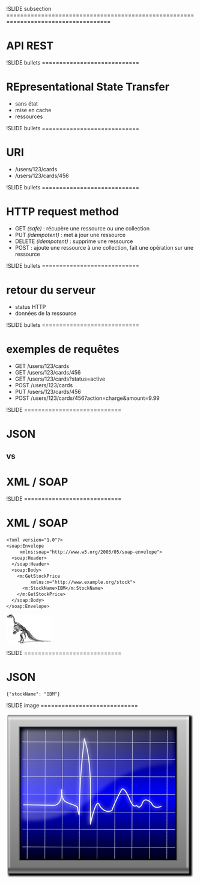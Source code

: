 !SLIDE subsection ====================================================================================

# API REST


!SLIDE bullets ============================

# REpresentational State Transfer

* sans état
* mise en cache
* ressources

!SLIDE bullets ============================

# URI

* /users/123/cards
* /users/123/cards/456

!SLIDE bullets ============================

# HTTP request method

* GET _(safe)_ : récupère une ressource ou une collection
* PUT _(idempotent)_ : met à jour une ressource
* DELETE _(idempotent)_ : supprime une ressource
* POST : ajoute une ressource à une collection, fait une opération sur une ressource

!SLIDE bullets ============================

# retour du serveur

* status HTTP
* données de la ressource

!SLIDE bullets ============================

# exemples de requêtes

* GET /users/123/cards
* GET /users/123/cards/456
* GET /users/123/cards?status=active
* POST /users/123/cards
* PUT /users/123/cards/456
* POST /users/123/cards/456?action=charge&amount=9.99



!SLIDE ============================

# JSON
## vs
# XML / SOAP

!SLIDE ============================

# XML / SOAP

    <?xml version="1.0"?>
    <soap:Envelope
         xmlns:soap="http://www.w3.org/2003/05/soap-envelope">
      <soap:Header>
      </soap:Header>
      <soap:Body>
        <m:GetStockPrice
             xmlns:m="http://www.example.org/stock">
          <m:StockName>IBM</m:StockName>
        </m:GetStockPrice>
      </soap:Body>
    </soap:Envelope>

![](dinosaure-minuscule.png)

!SLIDE ============================

# JSON

    {"stockName": "IBM"}

!SLIDE image ============================

![](monitoring.png)



